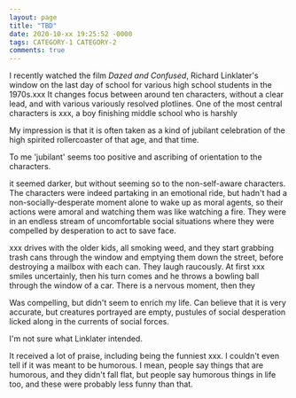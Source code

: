 ```yaml
---
layout: page
title: "TBD"
date: 2020-10-xx 19:25:52 -0000
tags: CATEGORY-1 CATEGORY-2
comments: true
---
```

I recently watched the film *Dazed and Confused*, Richard Linklater's window on the last day of school for various high school students in the 1970s.xxx It changes focus between around ten characters, without a clear lead, and with various variously resolved plotlines. One of the most central characters is xxx, a boy finishing middle school who is harshly

My impression is that it is often taken as a kind of jubilant celebration of the high spirited rollercoaster of that age, and that time.

To me 'jubilant' seems too positive and ascribing of orientation to the characters.

 it seemed darker, but without seeming so to the non-self-aware characters. The characters were indeed partaking in an emotional ride, but hadn't had a non-socially-desperate moment alone to wake up as moral agents, so their actions were amoral and watching them was like watching a fire. They were in an endless stream of uncomfortable social situations where they were compelled by desperation to act to save face.

xxx drives with the older kids, all smoking weed, and they start grabbing trash cans through the window and emptying them down the street, before destroying a mailbox with each can. They laugh raucously. At first xxx smiles uncertainly, then his turn comes and he throws a bowling ball through the window of a car. There is a nervous moment, then they

Was compelling, but didn't seem to enrich my life. Can believe that it is very accurate, but creatures portrayed are empty, pustules of social desperation licked along in the currents of social forces.


I'm not sure what Linklater intended.

It received a lot of praise, including being the funniest xxx. I couldn't even tell if it was meant to be humorous. I mean, people say things that are humorous, and they didn't fall flat, but people say humorous things in life too, and these were probably less funny than that.
